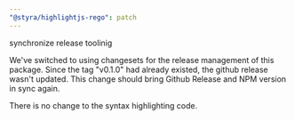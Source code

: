 ```yaml
---
"@styra/highlightjs-rego": patch
---
```


synchronize release toolinig

We've switched to using changesets for the release management
of this package. Since the tag "v0.1.0" had already existed,
the github release wasn't updated. This change should bring
Github Release and NPM version in sync again.

There is no change to the syntax highlighting code.
